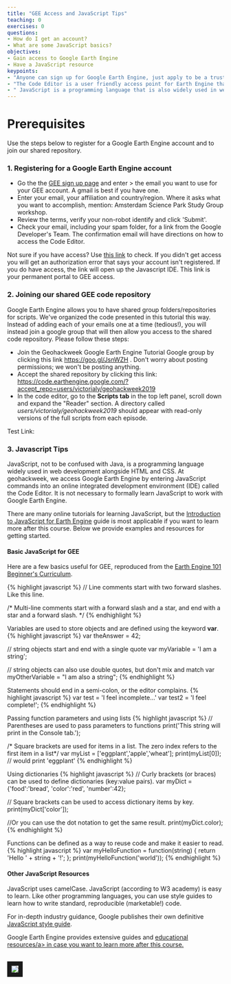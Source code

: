 ```yaml
---
title: "GEE Access and JavaScript Tips"
teaching: 0
exercises: 0
questions:
- How do I get an account?
- What are some JavaScript basics?
objectives:
- Gain access to Google Earth Engine
- Have a JavaScript resource
keypoints:
- "Anyone can sign up for Google Earth Engine, just apply to be a trusted tester."
- "The Code Editor is a user friendly access point for Earth Engine that uses the JavaScript IDE."
- " JavaScript is a programming language that is also widely used in web development."
---
```

# Prerequisites

Use the steps below to register for a Google Earth Engine account and to join our shared repository.

### 1. Registering for a Google Earth Engine account

  - Go the the [GEE sign up page](https://signup.earthengine.google.com/#!/) and enter > the email you want to use for your GEE account. A gmail is best if you have one.
  - Enter your email, your affiliation and country/region. Where it asks what you want to accomplish, mention: Amsterdam Science Park Study Group workshop.
  - Review the terms, verify your non-robot identify and click 'Submit'.
  - Check your email, including your spam folder, for a link from the Google Developer's Team. The confirmation email will have directions on how to access the Code Editor.

Not sure if you have access? Use [this link](https://code.earthengine.google.com/) to check. If you didn't get access you will get an authorization error that says your account isn't registered. If you do have access, the link will open up the Javascript IDE. This link is your permanent portal to GEE access.

### 2. Joining our shared GEE code repository

Google Earth Engine allows you to have shared group folders/repositories for scripts. We've organized the code presented in this tutorial this way. Instead of adding each of your emails one at a time (tedious!), you will instead join a google group that will then allow you access to the shared code repository. Please follow these steps:

  - Join the Geohackweek Google Earth Engine Tutorial Google group by clicking this link <a href="https://goo.gl/JsnWZH" target="_blank">https://goo.gl/JsnWZH</a> . Don't worry about posting permissions; we won't  be posting anything.
  - Accept the shared repository by clicking this link:
  <a href="https://code.earthengine.google.com/?accept_repo=users/victorialy/geohackweek2019
" target="_blank">https://code.earthengine.google.com/?accept_repo=users/victorialy/geohackweek2019</a>
  - In the code editor, go to the **Scripts tab** in the top left panel, scroll down and expand the "Reader" section. A directory called *users/victorialy/geohackweek2019* should appear with read-only versions of the full scripts from each episode.

Test Link:


### 3. Javascript Tips

JavaScript, not to be confused with Java, is a programming language widely used in web development alongside HTML and CSS. At geohackweek, we access Google Earth Engine by entering JavaScript commands into an online integrated development environment (IDE) called the Code Editor. It is not necessary to formally learn JavaScript to work with Google Earth Engine. 

There are many online tutorials for learning JavaScript, but the <a href="https://developers.google.com/earth-engine/tutorials/tutorial_js_01" target="_blank">Introduction to JavaScript for Earth Engine</a> guide is most applicable if you want to learn more after this course. Below we provide examples and resources for getting started.  

#### Basic JavaScript for GEE
Here are a few basics useful for GEE, reproduced from the <a href="https://docs.google.com/document/d/1ZxRKMie8dfTvBmUNOO0TFMkd7ELGWf3WjX0JvESZdOE/edit" target="_blank">Earth Engine 101 Beginner's Curriculum</a>.



{% highlight javascript %}
// Line comments start with two forward slashes. Like this line.

/* Multi-line comments start with a forward slash and a star,
and end with a star and a forward slash. */
{% endhighlight %}

Variables are used to store objects and are defined using the keyword **var**.
{% highlight javascript %}
var theAnswer = 42;

// string objects start and end with a single quote
var myVariable = 'I am a string';

// string objects can also use double quotes, but don't mix and match
var myOtherVariable = "I am also a string";
{% endhighlight %}

Statements should end in a semi-colon, or the editor complains.
{% highlight javascript %}
var test = 'I feel incomplete...'
var test2 = 'I feel complete!';
{% endhighlight %}

Passing function parameters and using lists
{% highlight javascript %}
// Parentheses are used to pass parameters to functions
print('This string will print in the Console tab.');

/* Square brackets are used for items in a list.
The zero index refers to the first item in a list*/
var myList = ['eggplant','apple','wheat'];
print(myList[0]); // would print 'eggplant'
{% endhighlight %}

Using dictionaries
{% highlight javascript %}
// Curly brackets (or braces) can be used to define dictionaries (key:value pairs).
var myDict = {'food':'bread', 'color':'red', 'number':42};

// Square brackets can be used to access dictionary items by key.
print(myDict['color']);

//Or you can use the dot notation to get the same result.
print(myDict.color);
{% endhighlight %}

Functions can be defined as a way to reuse code and make it easier to read.
{% highlight javascript %}
var myHelloFunction = function(string) {
  return 'Hello ' + string + '!';
};
print(myHelloFunction('world'));
{% endhighlight %}


#### Other JavaScript Resources
JavaScript uses camelCase. JavaScript (according to W3 academy) is easy to learn. Like other programming languages, you can use style guides to learn how to write standard, reproducible (marketable!) code.

For in-depth industry guidance, Google publishes their own definitive <a href="http://google.github.io/styleguide/jsguide.html" target="_blank">JavaScript style guide</a>.

Google Earth Engine provides extensive guides and <a href="https://developers.google.com/earth-engine/tutorials" target="_blank">educational resources/a> in case you want to learn more after this course.


<br>
<img src="../fig/00_spaceland.png" border = "10">
<br><br>
